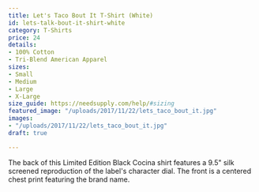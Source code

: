 ```yaml
---
title: Let's Taco Bout It T-Shirt (White)
id: lets-talk-bout-it-shirt-white
category: T-Shirts
price: 24
details:
- 100% Cotton
- Tri-Blend American Apparel
sizes:
- Small
- Medium
- Large
- X-Large
size_guide: https://needsupply.com/help/#sizing
featured_image: "/uploads/2017/11/22/lets_taco_bout_it.jpg"
images:
- "/uploads/2017/11/22/lets_taco_bout_it.jpg"
draft: true

---
```

The back of this Limited Edition Black Cocina shirt features a 9.5" silk screened reproduction of the label's character dial. The front is a centered chest print featuring the brand name.

